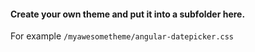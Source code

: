 #### Create your own theme and put it into a subfolder here.

For example ```/myawesometheme/angular-datepicker.css```
